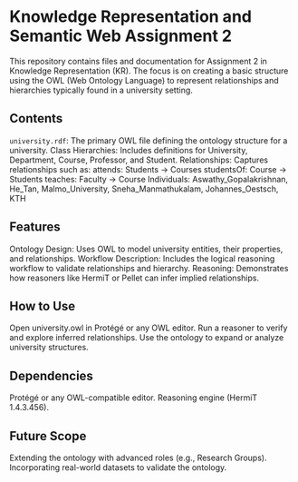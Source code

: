 # Knowledge Representation and Semantic Web Assignment 2

This repository contains files and documentation for Assignment 2 in Knowledge Representation (KR). The focus is on creating a basic structure using the OWL (Web Ontology Language) to represent relationships and hierarchies typically found in a university setting.
## Contents

  `university.rdf`: The primary OWL file defining the ontology structure for a university.
  Class Hierarchies: Includes definitions for University, Department, Course, Professor, and Student.
  Relationships: Captures relationships such as:
      attends: Students → Courses
      studentsOf: Course → Students
      teaches: Faculty → Course
  Individuals: Aswathy_Gopalakrishnan, He_Tan, Malmo_University, Sneha_Manmathukalam, Johannes_Oestsch, KTH

## Features

  Ontology Design: Uses OWL to model university entities, their properties, and relationships.
  Workflow Description: Includes the logical reasoning workflow to validate relationships and hierarchy.
  Reasoning: Demonstrates how reasoners like HermiT or Pellet can infer implied relationships.

## How to Use

  Open university.owl in Protégé or any OWL editor.
  Run a reasoner to verify and explore inferred relationships.
  Use the ontology to expand or analyze university structures.

## Dependencies

  Protégé or any OWL-compatible editor.
  Reasoning engine (HermiT 1.4.3.456).

## Future Scope

  Extending the ontology with advanced roles (e.g., Research Groups).
    Incorporating real-world datasets to validate the ontology.
